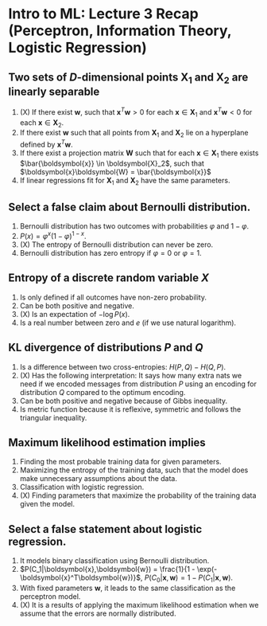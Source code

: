 # Intro to ML: Lecture 3 Recap (Perceptron, Information Theory, Logistic Regression)

## Two sets of $D$-dimensional points $\boldsymbol{X_1}$ and $\boldsymbol{X_2}$ are linearly separable

1. (X) If there exist $\boldsymbol{w}$, such that $\boldsymbol{x}^T\boldsymbol{w} > 0$ for each $\boldsymbol{x} \in \boldsymbol{X}_1$ and $\boldsymbol{x}^T\boldsymbol{w} < 0$ for each $\boldsymbol{x} \in \boldsymbol{X}_2$.
2. If there exist $\boldsymbol{w}$ such that all points from $\boldsymbol{X}_1$ and $\boldsymbol{X}_2$ lie on a hyperplane defined by $\boldsymbol{x}^T\boldsymbol{w}$.
3. If there exist a projection matrix $\boldsymbol{W}$ such that for each $\boldsymbol{x} \in \boldsymbol{X}_1$ there exists $\bar{\boldsymbol{x}} \in \boldsymbol{X}_2$, such that $\boldsymbol{x}\boldsymbol{W} = \bar{\boldsymbol{x}}$
4. If linear regressions fit for $\boldsymbol{X}_1$ and $\boldsymbol{X}_2$ have the same parameters.


## Select a false claim about Bernoulli distribution.

1. Bernoulli distribution has two outcomes with probabilities $\varphi$ and $1 - \varphi$.
2. $P(x) = \varphi^x(1 - \varphi)^{1-x}$.
3. (X) The entropy of Bernoulli distribution can never be zero.
4. Bernoulli distribution has zero entropy if $\varphi = 0$ or $\varphi = 1$.


## Entropy of a discrete random variable $X$

1. Is only defined if all outcomes have non-zero probability.
2. Can be both positive and negative.
3. (X) Is an expectation of $-\log P(x)$.
4. Is a real number between zero and $e$ (if we use natural logarithm).


## KL divergence of distributions $P$ and $Q$

1. Is a difference between two cross-entropies: $H(P, Q) - H(Q, P)$.
2. (X) Has the following interpretation: It says how many extra nats we need if we encoded messages from distribution $P$ using an encoding for distribution $Q$ compared to the optimum encoding.
3. Can be both positive and negative because of Gibbs inequality.
4. Is metric function because it is reflexive, symmetric and follows the triangular inequality.


## Maximum likelihood estimation implies

1. Finding the most probable training data for given parameters.
2. Maximizing the entropy of the training data, such that the model does make unnecessary assumptions about the data.
3. Classification with logistic regression.
4. (X) Finding parameters that maximize the probability of the training data given the model.


## Select a false statement about logistic regression.

1. It models binary classification using Bernoulli distribution.
2. $P(C_1|\boldsymbol{x},\boldsymbol{w}) = \frac{1}{1 - \exp(-\boldsymbol{x}^T\boldsymbol{w})}$, $P(C_0 | \boldsymbol{x}, \boldsymbol{w}) = 1 - P(C_1| \boldsymbol{x}, \boldsymbol{w})$.
3. With fixed parameters $\boldsymbol{w}$, it leads to the same classification as the perceptron model.
4. (X) It is a results of applying the maximum likelihood estimation when we assume that the errors are normally distributed.


